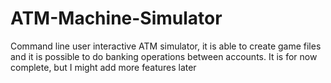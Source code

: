 # ATM-Machine-Simulator
Command line user interactive ATM simulator, it is able to create game files and it is possible to do banking operations between accounts. It is for now complete, but I might add more features later
